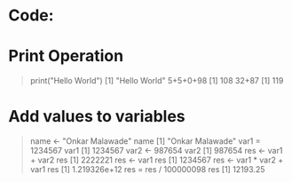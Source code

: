 Code:
=====

Print Operation
===============
> print("Hello World")
[1] "Hello World"
> 5+5+0+98
[1] 108
> 32+87
[1] 119

Add values to variables
=======================
> name <- "Onkar Malawade"
> name
[1] "Onkar Malawade"
> var1 = 1234567
> var1
[1] 1234567
> var2 <- 987654
> var2
[1] 987654
> res <- var1 + var2
> res
[1] 2222221
> res <- var1 
> res
[1] 1234567
> res <- var1 * var2 + var1
> res
[1] 1.219326e+12
> res = res / 100000098
> res
[1] 12193.25

